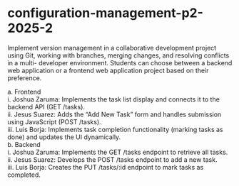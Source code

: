 # configuration-management-p2-2025-2
Implement version management in a collaborative development project using Git, working with branches, merging changes, and resolving conflicts in a multi- developer environment. Students can choose between a backend web application or a frontend web application project based on their preference.

a.	Frontend  
i.  Joshua Zaruma: Implements the task list display and connects it to the backend API (GET /tasks).  
ii.	Jesus Suarez: Adds the “Add New Task” form and handles submission using JavaScript (POST /tasks).  
iii. Luis Borja: Implements task completion functionality (marking tasks as done) and updates the UI dynamically.  
b.	Backend     
i.	Joshua Zaruma: Implements the GET /tasks endpoint to retrieve all tasks.  
ii.	Jesus Suarez: Develops the POST /tasks endpoint to add a new task.   
iii. Luis Borja: Creates the PUT /tasks/:id endpoint to mark tasks as completed.
